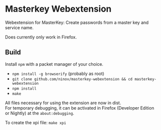 # Masterkey Webextension

Webextension for MasterKey: Create passwords from a master key and service name.

Does currently only work in Firefox. 

## Build

Install `npm` with a packet manager of your choice.

* `npm install -g browserify` (probably as root)
* `git clone github.com/ninov/masterkey-webextension && cd masterkey-webextension`
* `npm install`
* `make`

All files necessary for using the extension are now in dist.  
For temporary debugging, it can be activated in Firefox (Developer Edition or Nightly) at the `about:debugging`.

To create the xpi file: `make xpi`
